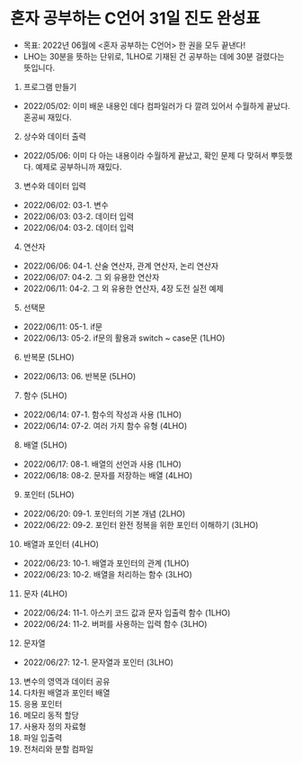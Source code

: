 # 혼자 공부하는 C언어 31일 진도 완성표
- 목표: 2022년 06월에 <혼자 공부하는 C언어> 한 권을 모두 끝낸다!
- LHO는 30분을 뜻하는 단위로, 1LHO로 기재된 건 공부하는 데에 30분 걸렸다는 뜻입니다.

01. 프로그램 만들기
- 2022/05/02: 이미 배운 내용인 데다 컴파일러가 다 깔려 있어서 수월하게 끝났다. 혼공씨 재밌다.

02. 상수와 데이터 출력
- 2022/05/06: 이미 다 아는 내용이라 수월하게 끝났고, 확인 문제 다 맞혀서 뿌듯했다. 예제로 공부하니까 재밌다.

03. 변수와 데이터 입력
- 2022/06/02: 03-1. 변수
- 2022/06/03: 03-2. 데이터 입력
- 2022/06/04: 03-2. 데이터 입력

04. 연산자
- 2022/06/06: 04-1. 산술 연산자, 관계 연산자, 논리 연산자
- 2022/06/07: 04-2. 그 외 유용한 연산자
- 2022/06/11: 04-2. 그 외 유용한 연산자, 4장 도전 실전 예제

05. 선택문
- 2022/06/11: 05-1. if문
- 2022/06/13: 05-2. if문의 활용과 switch ~ case문 (1LHO)

06. 반복문 (5LHO)
- 2022/06/13: 06. 반복문 (5LHO)

07. 함수 (5LHO)
- 2022/06/14: 07-1. 함수의 작성과 사용 (1LHO)
- 2022/06/14: 07-2. 여러 가지 함수 유형 (4LHO)

08. 배열 (5LHO)
- 2022/06/17: 08-1. 배열의 선언과 사용 (1LHO)
- 2022/06/18: 08-2. 문자를 저장하는 배열 (4LHO)

09. 포인터 (5LHO)
- 2022/06/20: 09-1. 포인터의 기본 개념 (2LHO)
- 2022/06/22: 09-2. 포인터 완전 정복을 위한 포인터 이해하기 (3LHO)

10. 배열과 포인터 (4LHO)
- 2022/06/23: 10-1. 배열과 포인터의 관계 (1LHO)
- 2022/06/23: 10-2. 배열을 처리하는 함수 (3LHO)

11. 문자 (4LHO)
- 2022/06/24: 11-1. 아스키 코드 값과 문자 입출력 함수 (1LHO)
- 2022/06/24: 11-2. 버퍼를 사용하는 입력 함수 (3LHO)

12. 문자열
- 2022/06/27: 12-1. 문자열과 포인터 (3LHO)

13. 변수의 영역과 데이터 공유 
14. 다차원 배열과 포인터 배열
15. 응용 포인터
16. 메모리 동적 할당
17. 사용자 정의 자료형
18. 파일 입출력
19. 전처리와 분할 컴파일
